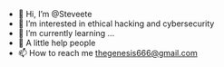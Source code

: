 - 👋 Hi, I’m @Steveete
- 👀 I’m interested in ethical hacking and cybersecurity
- 🌱 I’m currently learning ...
- 💞️ A little help people
- 📫 How to reach me thegenesis666@gmail.com

<!---
Steveete/Steveete is a ✨ special ✨ repository because its `README.md` (this file) appears on your GitHub profile.
You can click the Preview link to take a look at your changes.
--->
